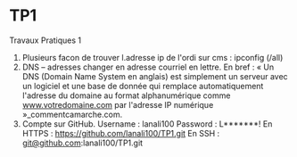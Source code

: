 # TP1
Travaux Pratiques 1
1. Plusieurs facon de trouver l.adresse ip de l'ordi sur cms : ipconfig (/all)
2.	DNS – adresses changer en adresse courriel en lettre.
En bref : « Un DNS (Domain Name System en anglais) est simplement un serveur avec un logiciel et une base de donnée qui remplace automatiquement l'adresse du domaine au format alphanumérique comme www.votredomaine.com par l'adresse IP numérique »_commentcamarche.com.
3.	Compte sur GitHub.
Username : 	lanali100
Password :	L*******! 
En HTTPS : 	https://github.com/lanali100/TP1.git
En SSH : 	git@github.com:lanali100/TP1.git 
